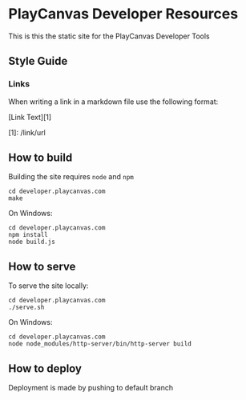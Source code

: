 # PlayCanvas Developer Resources

This is this the static site for the PlayCanvas Developer Tools

## Style Guide

### Links

When writing a link in a markdown file use the following format:

\[Link Text\]\[1\]

\[1\]: /link/url

## How to build

Building the site requires `node` and `npm`

    cd developer.playcanvas.com
    make

On Windows:

    cd developer.playcanvas.com
    npm install
    node build.js

## How to serve

To serve the site locally:

    cd developer.playcanvas.com
    ./serve.sh

On Windows:

    cd developer.playcanvas.com
    node node_modules/http-server/bin/http-server build

## How to deploy

Deployment is made by pushing to default branch
